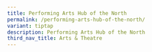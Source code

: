 ```yaml
---
title: Performing Arts Hub of the North
permalink: /performing-arts-hub-of-the-north/
variant: tiptap
description: Performing Arts Hub of the North
third_nav_title: Arts & Theatre
---
```

